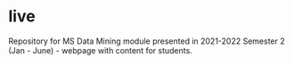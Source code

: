 # live
Repository for MS Data Mining module presented in 2021-2022 Semester 2 (Jan - June) - webpage with content for students.
